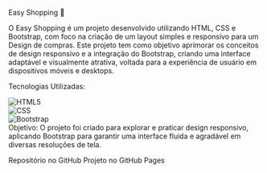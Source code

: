 Easy Shopping 🛒

O Easy Shopping é um projeto desenvolvido utilizando HTML, CSS e Bootstrap, com foco na criação de um layout simples e responsivo para um Design de compras. Este projeto tem como objetivo aprimorar os conceitos de design responsivo e a integração do Bootstrap, criando uma interface adaptável e visualmente atrativa, voltada para a experiência de usuário em dispositivos móveis e desktops.

Tecnologias Utilizadas:

![HTML5](https://img.shields.io/badge/html5-e34f26?style=for-the-badge&logo=html5&logoColor=white)
<br>
![CSS](https://img.shields.io/badge/css-2965f1?style=for-the-badge&logo=css3&logoColor=white)
<br>
![Bootstrap](https://img.shields.io/badge/bootstrap-563d7c?style=for-the-badge&logo=bootstrap&logoColor=white)
<br>
Objetivo: O projeto foi criado para explorar e praticar design responsivo, aplicando Bootstrap para garantir uma interface fluida e agradável em diversas resoluções de tela.

Repositório no GitHub
Projeto no GitHub Pages
